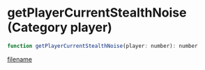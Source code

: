 # getPlayerCurrentStealthNoise (Category player)

```js
function getPlayerCurrentStealthNoise(player: number): number
```

[filename](getPlayerCurrentStealthNoise_m.md ':include')